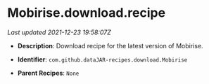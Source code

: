 # Mobirise.download.recipe

_Last updated 2021-12-23 19:58:07Z_

- **Description**: Download recipe for the latest version of Mobirise.

- **Identifier**: `com.github.dataJAR-recipes.download.Mobirise`

- **Parent Recipes**: `None`